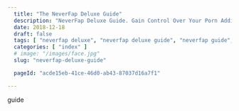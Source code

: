 ```yaml
---
  title: "The NeverFap Deluxe Guide"
  description: "NeverFap Deluxe Guide. Gain Control Over Your Porn Addiction With Our Series Of Articles And Practice Exercises. Starting With The Five Fundamental Principles."
  date: 2018-12-18
  draft: false
  tags: [ "neverfap deluxe", "neverfap deluxe guide", "neverfap guide", "porn addiction", "porn recovery", "addiction recovery", "addiction", "awareness", "nofap", "neverfap" ]
  categories: [ "index" ]
  # image: "/images/face.jpg"
  slug: "neverfap-deluxe-guide"

  pageId: "acde15eb-41ce-46d0-ab43-87037d16a7f1"

---
```


guide